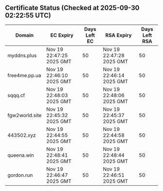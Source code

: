 ## Certificate Status (Checked at 2025-09-30 02:22:55 UTC)
| Domain | EC Expiry | Days Left EC | RSA Expiry | Days Left RSA |
|--------|-----------|-------------|------------|--------------|
| myddns.plus | Nov 19 22:47:25 2025 GMT | 50 | Nov 19 22:47:28 2025 GMT | 50 |
| free4me.pp.ua | Nov 19 22:46:10 2025 GMT | 50 | Nov 19 22:46:14 2025 GMT | 50 |
| sqqq.cf | Nov 19 22:48:03 2025 GMT | 50 | Nov 19 22:48:06 2025 GMT | 50 |
| fgw2world.site | Nov 19 22:45:32 2025 GMT | 50 | Nov 19 22:45:37 2025 GMT | 50 |
| 443502.xyz | Nov 19 22:44:55 2025 GMT | 50 | Nov 19 22:44:58 2025 GMT | 50 |
| queena.win | Nov 19 22:48:41 2025 GMT | 50 | Nov 19 22:48:44 2025 GMT | 50 |
| gordon.run | Nov 19 22:46:47 2025 GMT | 50 | Nov 19 22:46:51 2025 GMT | 50 |
